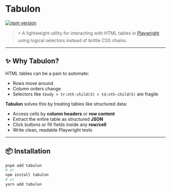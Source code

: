 # Tabulon

[![npm version](https://img.shields.io/npm/v/tabulon)](https://www.npmjs.com/package/tabulon)


> ⚡ A lightweight utility for interacting with HTML tables in [Playwright](https://playwright.dev) using logical selectors instead of brittle CSS chains.

---

## ✨ Why Tabulon?

HTML tables can be a pain to automate:

- Rows move around
- Column orders change
- Selectors like `tbody > tr:nth-child(3) > td:nth-child(5)` are fragile

**Tabulon** solves this by treating tables like structured data:

- Access cells by **column headers** or **row content**
- Extract the entire table as structured **JSON**
- Click buttons or fill fields inside any **row/cell**
- Write clean, readable Playwright tests

---

## 📦 Installation

```bash
pnpm add tabulon
# or
npm install tabulon
# or
yarn add tabulon


```
